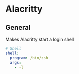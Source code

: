 # Alacritty

<!--toc-->

## General

Makes Alacritty start a login shell

```yml
# Shell
shell:
  program: /bin/zsh
  args:
    - -l
```
